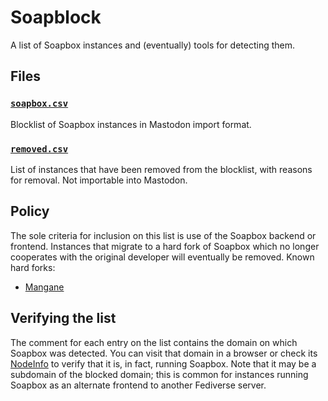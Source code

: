 # Soapblock

A list of Soapbox instances and (eventually) tools for detecting them.

## Files

### [`soapbox.csv`](soapbox.csv)

Blocklist of Soapbox instances in Mastodon import format.

### [`removed.csv`](removed.csv)

List of instances that have been removed from the blocklist, with reasons for removal. Not importable into Mastodon.

## Policy

The sole criteria for inclusion on this list is use of the Soapbox backend or frontend. Instances that migrate to a hard fork of Soapbox which no longer cooperates with the original developer will eventually be removed. Known hard forks:

- [Mangane](https://github.com/BDX-town/Mangane)

## Verifying the list

The comment for each entry on the list contains the domain on which Soapbox was detected. You can visit that domain in a browser or check its [NodeInfo](https://github.com/jhass/nodeinfo) to verify that it is, in fact, running Soapbox. Note that it may be a subdomain of the blocked domain; this is common for instances running Soapbox as an alternate frontend to another Fediverse server.
